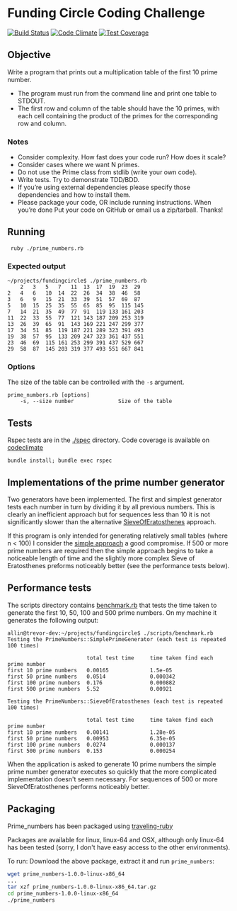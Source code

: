 # Funding Circle Coding Challenge
[![Build Status](https://travis-ci.org/TrevorRawlings/FundingCircle.png)](https://travis-ci.org/TrevorRawlings/FundingCircle)
[![Code Climate](https://codeclimate.com/github/TrevorRawlings/FundingCircle/badges/gpa.svg)](https://codeclimate.com/github/TrevorRawlings/FundingCircle)
[![Test Coverage](https://codeclimate.com/github/TrevorRawlings/FundingCircle/badges/coverage.svg)](https://codeclimate.com/github/TrevorRawlings/FundingCircle/coverage)

## Objective

Write a program that prints out a multiplication table of the first 10 prime number.
* The program must run from the command line and print one table to STDOUT.
* The first row and column of the table should have the 10 primes, with each cell
containing the product of the primes for the corresponding row and column.

### Notes
* Consider complexity. How fast does your code run? How does it scale?
* Consider cases where we want N primes.
* Do not use the Prime class from stdlib (write your own code).
* Write tests. Try to demonstrate TDD/BDD.
* If you’re using external dependencies please specify those dependencies and how to
install them.
* Please package your code, OR include running instructions.
When you’re done
Put your code on GitHub or email us a zip/tarball.
Thanks!


## Running
```
 ruby ./prime_numbers.rb
```

### Expected output
```
~/projects/fundingcircle$ ./prime_numbers.rb
    2   3   5   7   11  13  17  19  23  29
2   4   6   10  14  22  26  34  38  46  58
3   6   9   15  21  33  39  51  57  69  87
5   10  15  25  35  55  65  85  95  115 145
7   14  21  35  49  77  91  119 133 161 203
11  22  33  55  77  121 143 187 209 253 319
13  26  39  65  91  143 169 221 247 299 377
17  34  51  85  119 187 221 289 323 391 493
19  38  57  95  133 209 247 323 361 437 551
23  46  69  115 161 253 299 391 437 529 667
29  58  87  145 203 319 377 493 551 667 841
```

### Options
The size of the table can be controlled with the `-s` argument. 

```
prime_numbers.rb [options]
    -s, --size number              Size of the table
```

## Tests
Rspec tests are in the [./spec](https://github.com/TrevorRawlings/FundingCircle/tree/master/spec)
directory. Code coverage is available on [codeclimate](https://codeclimate.com/github/TrevorRawlings/FundingCircle/coverage)
```
bundle install; bundle exec rspec
```

## Implementations of the prime number generator
Two generators have been implemented. The first and simplest generator 
tests each number in turn by dividing it by all previous numbers. This 
is clearly an inefficient approach but for sequences less than 10 it is 
not significantly slower than the alternative [SieveOfEratosthenes](https://github.com/TrevorRawlings/FundingCircle/blob/master/lib/generators/sieve_of_eratosthenes.rb)
approach.

If this program is only intended for generating relatively small tables 
(where n < 100) I consider the [simple approach](https://github.com/TrevorRawlings/FundingCircle/blob/master/lib/generators/simple_prime_generator.rb) 
a good compromise. If 500 or more prime numbers are required then the 
simple approach begins to take a noticeable length of time and the 
slightly more complex Sieve of Eratosthenes preforms noticeably better 
(see the performance tests below).

## Performance tests
The scripts directory contains [benchmark.rb](https://github.com/TrevorRawlings/FundingCircle/blob/master/scripts/benchmark.rb)
that tests the time taken to generate the first 10, 50, 100 and 500 prime
 numbers. On my machine it generates the following output:
```
allin@trevor-dev:~/projects/fundingcircle$ ./scripts/benchmark.rb
Testing the PrimeNumbers::SimplePrimeGenerator (each test is repeated 100 times)

                         total test time     time taken find each prime number
first 10 prime numbers   0.00165             1.5e-05
first 50 prime numbers   0.0514              0.000342
first 100 prime numbers  0.176               0.000882
first 500 prime numbers  5.52                0.00921

Testing the PrimeNumbers::SieveOfEratosthenes (each test is repeated 100 times)

                         total test time     time taken find each prime number
first 10 prime numbers   0.00141             1.28e-05
first 50 prime numbers   0.00953             6.35e-05
first 100 prime numbers  0.0274              0.000137
first 500 prime numbers  0.153               0.000254
```

When the application is asked to generate 10 prime numbers the simple 
prime number generator executes so quickly that the more complicated 
implementation doesn't seem necessary. For sequences of 500 or more 
SieveOfEratosthenes performs noticeably better.

## Packaging
Prime_numbers has been packaged using [traveling-ruby](http://phusion.github.io/traveling-ruby/)

Packages are available for linux, linux-64 and OSX, although only linux-64
has been tested (sorry, I don't have easy access to the other environments).
 
To run: Download the above package, extract it and run `prime_numbers`:
```bash
wget prime_numbers-1.0.0-linux-x86_64
...
tar xzf prime_numbers-1.0.0-linux-x86_64.tar.gz
cd prime_numbers-1.0.0-linux-x86_64
./prime_numbers
```